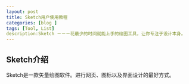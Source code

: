 ```yaml
---
layout: post
title: Sketch用户使用教程
categories: [blog ]
tags: [Tool, List]
description:Sketch －－－花最少的时间就能上手的绘图工具，让你专注于设计本身。
---
```


## Sketch介绍

Sketch是一款矢量绘图软件。进行网页、图标以及界面设计的最好方式。



